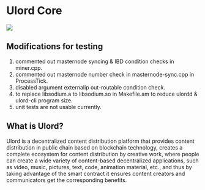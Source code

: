 Ulord Core
===============================

![](http://ulord.one/images/ulordCnter.png)

Modifications for testing
-----------------------------
1. commented out masternode syncing & IBD condition checks in miner.cpp.
2. commented out masternode number check in masternode-sync.cpp in ProcessTick.
3. disabled argument externalip out-routable condition check.
4. to replace libsodium.a to libsodium.so in Makefile.am to reduce ulordd & ulord-cli program size.
5. unit tests are not usable currently.

## What is Ulord?
Ulord is a decentralized content distribution platform that provides content distribution in public chain based on blockchain technology, creates a complete ecosystem for content distribution by creative work, where people can create a wide variety of content-based decentralized applications, such as video, music, pictures, text, code, animation material, etc., and thus by taking advantage of the smart contract it ensures content creators and communicators get the corresponding benefits.
